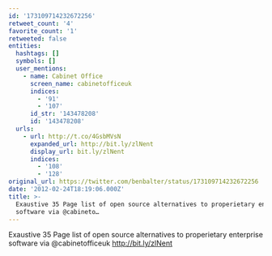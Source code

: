 ```yaml
---
id: '173109714232672256'
retweet_count: '4'
favorite_count: '1'
retweeted: false
entities:
  hashtags: []
  symbols: []
  user_mentions:
    - name: Cabinet Office
      screen_name: cabinetofficeuk
      indices:
        - '91'
        - '107'
      id_str: '143478208'
      id: '143478208'
  urls:
    - url: http://t.co/4GsbMVsN
      expanded_url: http://bit.ly/zlNent
      display_url: bit.ly/zlNent
      indices:
        - '108'
        - '128'
original_url: https://twitter.com/benbalter/status/173109714232672256
date: '2012-02-24T18:19:06.000Z'
title: >-
  Exaustive 35 Page list of open source alternatives to properietary enterprise
  software via @cabineto…
---
```


Exaustive 35 Page list of open source alternatives to properietary enterprise software via @cabinetofficeuk http://bit.ly/zlNent